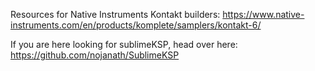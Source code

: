 Resources for Native Instruments Kontakt builders:
https://www.native-instruments.com/en/products/komplete/samplers/kontakt-6/

If you are here looking for sublimeKSP, head over here:
https://github.com/nojanath/SublimeKSP
